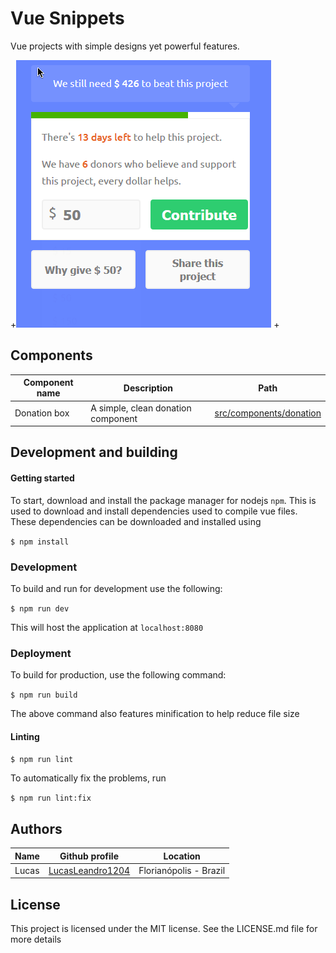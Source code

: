 # Vue Snippets

Vue projects with simple designs yet powerful features.
 
+![](https://github.com/LucasLeandro1204/vue-snippets/raw/master/static/readmegif.gif)
+

## Components

| Component name | Description                        | Path                                               |
|----------------|------------------------------------|----------------------------------------------------|
| Donation box   | A simple, clean donation component | [src/components/donation](src/components/donation) |

## Development and building

#### Getting started

To start, download and install the package manager for nodejs `npm`. This is
used to download and install dependencies used to compile vue files. These
dependencies can be downloaded and installed using

``$ npm install``

### Development

To build and run for development use the following:

``$ npm run dev``
    
This will host the application at `localhost:8080`

### Deployment

To build for production, use the following command:

``$ npm run build``
    
The above command also features minification to help reduce file size

#### Linting

``$ npm run lint``

To automatically fix the problems, run

``$ npm run lint:fix``

## Authors

| Name  | Github profile                                          | Location               |
|-------|---------------------------------------------------------|------------------------|
| Lucas | [LucasLeandro1204](https://github.com/LucasLeandro1204) | Florianópolis - Brazil |

## License

This project is licensed under the MIT license. See the LICENSE.md file for more details

